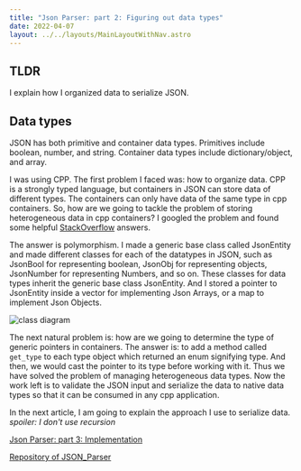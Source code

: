 ```yaml
---
title: "Json Parser: part 2: Figuring out data types"
date: 2022-04-07
layout: ../../layouts/MainLayoutWithNav.astro
---
```


## TLDR

I explain how I organized data to serialize JSON.

## Data types

JSON has both primitive and container data types. Primitives include boolean, number, and string. Container data types include dictionary/object, and array.

I was using CPP. The first problem I faced was: how to organize data. CPP is a strongly typed language, but containers in JSON can store data of different types. The containers can only have data of the same type in cpp containers. So, how are we going to tackle the problem of storing heterogeneous data in cpp containers? I googled the problem and found some helpful [StackOverflow](https://stackoverflow.com/questions/19543326/datatypes-for-representing-json-in-c) answers.

The answer is polymorphism. I made a generic base class called JsonEntity and made different classes for each of the datatypes in JSON, such as JsonBool for representing boolean, JsonObj for representing objects, JsonNumber for representing Numbers, and so on. These classes for data types inherit the generic base class JsonEntity. And I stored a pointer to JsonEntity inside a vector for implementing Json Arrays, or a map to implement Json Objects.

![class diagram](/p_blog/assets/json.drawio.svg)

The next natural problem is: how are we going to determine the type of generic pointers in containers. The answer is: to add a method called `get_type` to each type object which returned an enum signifying type. And then, we would cast the pointer to its type before working with it.
Thus we have solved the problem of managing heterogeneous data types. Now the work left is to validate the JSON input and serialize the data to native data types so that it can be consumed in any cpp application.

In the next article, I am going to explain the approach I use to serialize data. _spoiler: I don't use recursion_

[Json Parser: part 3: Implementation](/p_blog/articles/json_parser_part_3)

[Repository of JSON\_Parser](https://github.com/shree-c/cpp_json)
